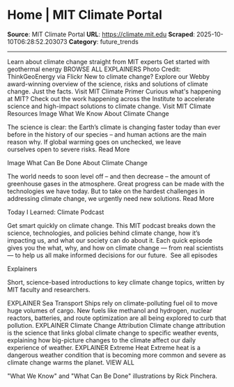 # Home | MIT Climate Portal

**Source**: MIT Climate Portal
**URL**: https://climate.mit.edu
**Scraped**: 2025-10-10T06:28:52.203073
**Category**: future_trends

---

Learn about climate change straight from MIT experts
Get started with geothermal energy
BROWSE ALL EXPLAINERS
Photo Credit: ThinkGeoEnergy via Flickr
New to climate change?
Explore our Webby award-winning overview of the science, risks and solutions of climate change. Just the facts.
Visit MIT Climate Primer
Curious what's happening at MIT?
Check out the work happening across the Institute to accelerate science and high-impact solutions to climate change.
Visit MIT Climate Resources
Image
What We Know About Climate Change

The science is clear: the Earth’s climate is changing faster today than ever before in the history of our species – and human actions are the main reason why. If global warming goes on unchecked, we leave ourselves open to severe risks. Read More

Image
What Can Be Done About Climate Change

The world needs to soon level off – and then decrease – the amount of greenhouse gases in the atmosphere. Great progress can be made with the technologies we have today. But to take on the hardest challenges in addressing climate change, we urgently need new solutions. Read More

Today I Learned: Climate Podcast

Get smart quickly on climate change. This MIT podcast breaks down the science, technologies, and policies behind climate change, how it’s impacting us, and what our society can do about it. Each quick episode gives you the what, why, and how on climate change — from real scientists — to help us all make informed decisions for our future.  See all episodes

Explainers

Short, science-based introductions to key climate change topics, written by MIT faculty and researchers.

EXPLAINER
Sea Transport
Ships rely on climate-polluting fuel oil to move huge volumes of cargo. New fuels like methanol and hydrogen, nuclear reactors, batteries, and route optimization are all being explored to curb that pollution.
EXPLAINER
Climate Change Attribution
Climate change attribution is the science that links global climate change to specific weather events, explaining how big-picture changes to the climate affect our daily experience of weather.
EXPLAINER
Extreme Heat
Extreme heat is a dangerous weather condition that is becoming more common and severe as climate change warms the planet.
VIEW ALL

"What We Know" and "What Can Be Done" illustrations by Rick Pinchera.
